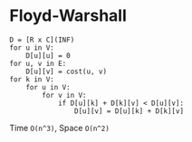 # Floyd-Warshall

```
D = [R x C](INF)
for u in V:
    D[u][u] = 0
for u, v in E:
    D[u][v] = cost(u, v)
for k in V:
    for u in V:
        for v in V:
            if D[u][k] + D[k][v] < D[u][v]:
                D[u][v] = D[u][k] + D[k][v]
```

Time `O(n^3)`, Space `O(n^2)`
